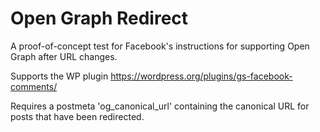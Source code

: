 # Open Graph Redirect

A proof-of-concept test for Facebook's instructions for supporting Open Graph after URL changes. 

Supports the WP plugin https://wordpress.org/plugins/gs-facebook-comments/

Requires a postmeta 'og_canonical_url' containing the canonical URL for posts that have been redirected.
